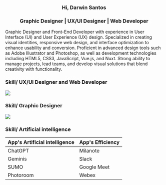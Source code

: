 <h3 align="center">Hi, Darwin Santos</h3>
<h3 align="center">Graphic Designer | UX/UI Designer | Web Developer</h3>

Graphic Designer and Front-End Developer with experience in User Interface (UI) and User Experience (UX) design. Specialized in creating visual identities, responsive web design, and interface optimization to enhance usability and conversion. Proficient in advanced design tools such as Adobe Illustrator and Photoshop, as well as development technologies including HTML5, CSS3, JavaScript, Vue.js, and Nuxt. Strong ability to manage projects, lead teams, and develop visual solutions that blend creativity with functionality.



<h3 align="left">Skill/ UX/UI Designer and Web Developer</h3>

<p align="left">
  <a href="https://skillicons.dev">
    <img src="https://skillicons.dev/icons?i=html,css,github,js,nuxtjs,nextjs,nodejs,py,mysql,react,vscode,figma,discord,git,bitbucket&perline=15" />
  </a>
</p>

<h3 align="left">Skill/ Graphic Designer</h3>

<p align="left">
  <a href="https://skillicons.dev">
    <img src="https://skillicons.dev/icons?i=photoshop,illustrator,ae,notion&perline=15" />
  </a>
</p>

<h3 align="left">Skill/ Artificial intelligence</h3>

| App's Artificial intelligence | App's Efficiency |
| :-- | :-- |
| ChatGPT | Milanote |
| Geminis | Slack |
| SUMO | Google Meet |
| Photoroom | Webex |



</p>


